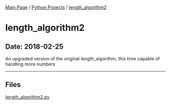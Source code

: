 [Main Page](/) / [Python Projects](/python) / [length_algorithm2](/python/2018-02-25_length_algorithm2)

# length_algorithm2

## Date: 2018-02-25

An upgraded version of the original length_algorithm, this time capable of handling more numbers

-----

## Files

[length_algorithm2.py](length_algorithm2.py)